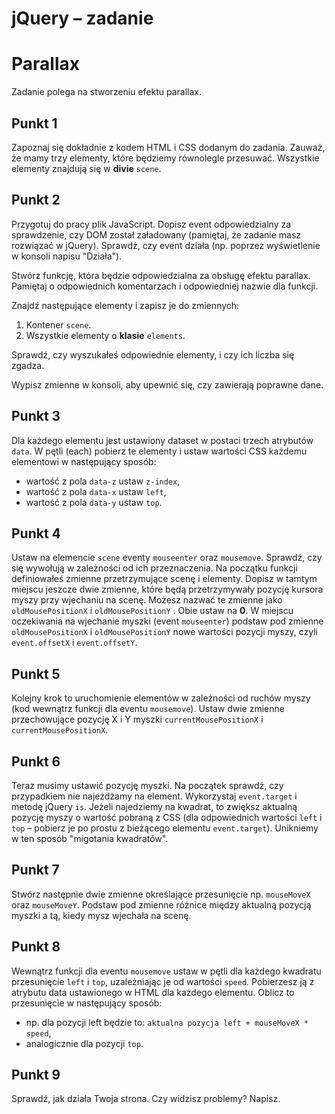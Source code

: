 # jQuery &ndash; zadanie
# Parallax

Zadanie polega na stworzeniu efektu parallax.

## Punkt 1
Zapoznaj się dokładnie z kodem HTML i CSS dodanym do zadania. Zauważ, że mamy trzy elementy, które będziemy równolegle przesuwać. Wszystkie elementy znajdują się w **divie** ```scene```.

## Punkt 2
Przygotuj do pracy plik JavaScript. Dopisz event odpowiedzialny za sprawdzenie, czy DOM został załadowany (pamiętaj, że zadanie masz rozwiązać w jQuery). Sprawdź, czy event działa (np. poprzez wyświetlenie w konsoli napisu "Działa").

Stwórz funkcję, która będzie odpowiedzialna za obsługę efektu parallax. Pamiętaj o odpowiednich komentarzach i odpowiedniej nazwie dla funkcji.

Znajdź następujące elementy i zapisz je do zmiennych:

1. Kontener ```scene```.
2. Wszystkie elementy o **klasie** ```elements```.

Sprawdź, czy wyszukałeś odpowiednie elementy, i czy ich liczba się zgadza.

Wypisz zmienne w konsoli, aby upewnić się, czy zawierają poprawne dane.

## Punkt 3
Dla każdego elementu jest ustawiony dataset w postaci trzech atrybutów ```data```. W pętli (each) pobierz te elementy i ustaw wartości CSS każdemu elementowi w następujący sposób:

* wartość z pola ```data-z``` ustaw ```z-index```,
* wartość z pola ```data-x``` ustaw ```left```,
* wartość z pola ```data-y``` ustaw ```top```.

## Punkt 4
Ustaw na elemencie ```scene``` eventy ```mouseenter``` oraz ```mousemove```. Sprawdź, czy się wywołują w zależności od ich przeznaczenia.
Na początku funkcji definiowałeś zmienne przetrzymujące scenę i elementy. Dopisz w tamtym miejscu jeszcze dwie zmienne, które będą przetrzymywały pozycję kursora myszy przy wjechaniu na scenę. Możesz nazwać te zmienne jako ```oldMousePositionX``` i  ```oldMousePositionY``` . Obie ustaw na **0**.
W miejscu oczekiwania na wjechanie myszki (event ```mouseenter```) podstaw pod zmienne ```oldMousePositionX``` i  ```oldMousePositionY``` nowe wartości pozycji myszy, czyli ```event.offsetX``` i ```event.offsetY```.

## Punkt 5
Kolejny krok to uruchomienie elementów w zależności od ruchów myszy (kod wewnątrz funkcji dla eventu ```mousemove```). Ustaw dwie zmienne przechowujące pozycję X i Y myszki ```currentMousePositionX``` i ```currentMousePositionX```.

## Punkt 6
Teraz musimy ustawić pozycję myszki. Na początek sprawdź, czy przypadkiem nie najeżdżamy na element. Wykorzystaj ```event.target``` i metodę jQuery ```is```. Jeżeli najedziemy na kwadrat, to zwiększ aktualną pozycję myszy o wartość pobraną z CSS (dla odpowiednich wartości ```left``` i ```top``` &ndash; pobierz je po prostu z bieżącego elementu ```event.target```). Unikniemy w ten sposób "migotania kwadratów".

## Punkt 7
Stwórz następnie dwie zmienne określające przesunięcie np. ```mouseMoveX``` oraz ```mouseMoveY```. Podstaw pod zmienne różnice między aktualną pozycją myszki a tą, kiedy mysz wjechała na scenę.

## Punkt 8
Wewnątrz funkcji dla eventu ```mousemove``` ustaw w pętli dla każdego kwadratu przesunięcie ```left``` i ```top```, uzależniając je od wartości ```speed```. Pobierzesz ją z atrybutu data ustawionego w HTML dla każdego elementu. Oblicz to przesunięcie w następujący sposób:
* np. dla pozycji left będzie to: ```aktualna pozycja left + mouseMoveX * speed```,
* analogicznie dla pozycji ```top```.


## Punkt 9
Sprawdź, jak działa Twoja strona. Czy widzisz problemy? Napisz.
